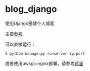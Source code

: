 # blog_django


使用Django搭建个人博客

主要[参考](https://www.dusaiphoto.com/article/2/)

可以直接运行：

```
$ python manage.py runserver ip:port
```

或者使用uwsgi+nginx部署，请参考[这里](https://chunar5354.github.io/2020/07/31/uwsgi-using.html)
